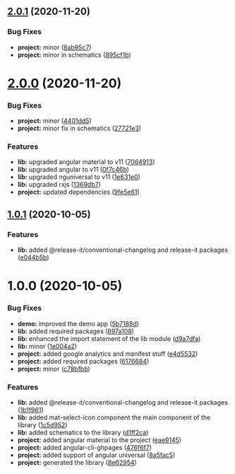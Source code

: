 ## [2.0.1](https://github.com/angular-material-extensions/select-icon/compare/2.0.0...2.0.1) (2020-11-20)


### Bug Fixes

* **project:** minor ([8ab95c7](https://github.com/angular-material-extensions/select-icon/commit/8ab95c7edb931b05816cda770b29b12d6b9c285b))
* **project:** minor in schematics ([895cf1b](https://github.com/angular-material-extensions/select-icon/commit/895cf1b562fcd8f1c94067b77031d92f2ab130ed))

# [2.0.0](https://github.com/angular-material-extensions/select-icon/compare/1.0.1...2.0.0) (2020-11-20)


### Bug Fixes

* **project:** minor ([4401dd5](https://github.com/angular-material-extensions/select-icon/commit/4401dd5535a3d3ab5a180c886c0630861d8d1f7d))
* **project:** minor fix in schematics ([27721e3](https://github.com/angular-material-extensions/select-icon/commit/27721e3c2347140a42d103a84ab9948f2b89af84))


### Features

* **lib:** upgraded angular material to v11 ([7064913](https://github.com/angular-material-extensions/select-icon/commit/706491334b46d8f5d8606da06518c5b393dc44b4))
* **lib:** upgraded angular to v11 ([0f7c46b](https://github.com/angular-material-extensions/select-icon/commit/0f7c46bb3110016ffe76fa561b3638d516f343c6))
* **lib:** upgraded nguniversal to v11 ([1e631e0](https://github.com/angular-material-extensions/select-icon/commit/1e631e01738661b15e2e7628f2d9338663b6c7bb))
* **lib:** upgraded rxjs ([1369db7](https://github.com/angular-material-extensions/select-icon/commit/1369db7ca98c1bff085605971c11c22921df27d1))
* **project:** updated dependencies ([9fe5e61](https://github.com/angular-material-extensions/select-icon/commit/9fe5e6193abd29e5b8c006f012376bfd80b72739))

## [1.0.1](https://github.com/angular-material-extensions/select-icon/compare/1.0.0...1.0.1) (2020-10-05)


### Features

* **lib:** added @release-it/conventional-changelog and release-it packages ([e044b5b](https://github.com/angular-material-extensions/select-icon/commit/e044b5bc2f2a959e181ac9b3f9a04f916125d4f6))



# 1.0.0 (2020-10-05)


### Bug Fixes

* **demo:** improved the demo app ([5b7188d](https://github.com/angular-material-extensions/select-icon/commit/5b7188d38b9af85ca35c8dcfd4bb0fd66b1c7812))
* **lib:** added required packages ([697a108](https://github.com/angular-material-extensions/select-icon/commit/697a1083c1ab5e26cda848a9b5a88c21a00b527e))
* **lib:** enhanced the import statement of the lib module ([d9a7dfa](https://github.com/angular-material-extensions/select-icon/commit/d9a7dfa8e3e8775dde27dde1629c433194272699))
* **lib:** minor ([1e004a2](https://github.com/angular-material-extensions/select-icon/commit/1e004a2cb49e78547d86583f89badb70b124db01))
* **project:** added google analytics and manifest stuff ([e4d5532](https://github.com/angular-material-extensions/select-icon/commit/e4d5532250fc01c7b2a44c090d6271163e3d3392))
* **project:** added required packages ([6176684](https://github.com/angular-material-extensions/select-icon/commit/617668481b19d7a4d6d3e66769d2c696e00f1b9b))
* **project:** minor ([c78bfbb](https://github.com/angular-material-extensions/select-icon/commit/c78bfbbd4a4740e3bbd839f4b53fc92bd3aab200))


### Features

* **lib:** added @release-it/conventional-changelog and release-it packages ([1b1f961](https://github.com/angular-material-extensions/select-icon/commit/1b1f96131cc96081b1409f31fed5fb164f66ba4a))
* **lib:** added mat-select-icon.component the main component of the library ([1c5d952](https://github.com/angular-material-extensions/select-icon/commit/1c5d9522cfda32d39279a92b3131c76e72420bdc))
* **lib:** added schematics to the library ([d1ff2ca](https://github.com/angular-material-extensions/select-icon/commit/d1ff2ca180c8ea8434f7fefba8d72f961e455eba))
* **project:** added angular material to the project ([eae9145](https://github.com/angular-material-extensions/select-icon/commit/eae91452024f1b40f96cc8d1c2b67d34d3ed354b))
* **project:** added angular-cli-ghpages ([476f6f7](https://github.com/angular-material-extensions/select-icon/commit/476f6f7ebdf287d8dbc2d20f3b059bc1f82f73a7))
* **project:** added support of angular universal ([8a5fac5](https://github.com/angular-material-extensions/select-icon/commit/8a5fac5ae4c25a8a8023b1d84e3fcb062cc3ac19))
* **project:** generated the library ([8e62954](https://github.com/angular-material-extensions/select-icon/commit/8e629546b40f1026e67db0bd3c5099eab2863ac1))

